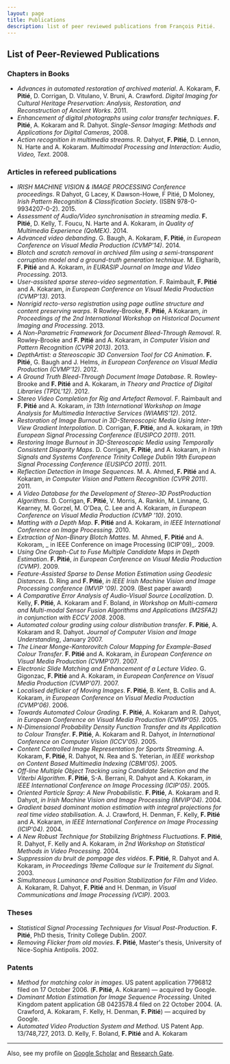 ```yaml
---
layout: page
title: Publications
description: list of peer reviewed publications from François Pitié. 
---
```


## List of Peer-Reviewed Publications

### Chapters in Books

* _Advances in automated restoration of archived material_. A. Kokaram, __F. Pitié__, D. Corrigan, D. Vitulano, V. Bruni, A. Crawford. _Digital Imaging for Cultural Heritage Preservation: Analysis, Restoration, and Reconstruction of Ancient Works_. 2011.
* _Enhancement of digital photographs using color transfer techniques_. __F. Pitié__, A. Kokaram and R. Dahyot. _Single-Sensor Imaging: Methods and Applications for Digital Cameras_, 2008.
* _Action recognition in multimedia streams_.  R. Dahyot, __F. Pitié__, D. Lennon, N. Harte and A. Kokaram. _Multimodal Processing and Interaction:  Audio, Video, Text_. 2008.

### Articles in refereed publications

*  _IRISH MACHINE VISION & IMAGE PROCESSING Conference proceedings_. R Dahyot, G Lacey, K Dawson-Howe, F Pitié, D Moloney, _Irish Pattern Recognition & Classification Society_. (ISBN 978-0-9934207-0-2). 2015.
*  _Assessment of Audio/Video synchronisation in streaming media_. __F. Pitié__, D. Kelly, T. Foucu, N. Harte and A. Kokaram, _in Quality of Multimedia Experience (QoMEX)_. 2014.
*  _Advanced video debanding_. G. Baugh, A. Kokaram, __F. Pitié__, _in European Conference on Visual Media Production (CVMP'14)_. 2014.
*  _Blotch and scratch removal in archived film using a semi-transparent corruption model and a ground-truth generation technique_. M. Elgharib, __F. Pitié__ and A. Kokaram, _in EURASIP Journal on Image and Video Processing_. 2013. 
*  _User-assisted sparse stereo-video segmentation_. F. Raimbault, __F. Pitié__ and A. Kokaram, _in European Conference on Visual Media Production (CVMP'13)_. 2013.
*  _Nonrigid recto-verso registration using page outline structure and content preserving warps_. R Rowley-Brooke, __F. Pitié__, A Kokaram, _in Proceedings of the 2nd International Workshop on Historical Document Imaging and Processing_. 2013. 
*  _A Non-Parametric Framework for Document Bleed-Through Removal_. R. Rowley-Brooke and __F. Pitié__ and A. Kokaram, _in Computer Vision and Pattern Recognition (CVPR 2013)_. 2013. 
*  _DepthArtist: a Stereoscopic 3D Conversion Tool for CG Animation_. __F. Pitié__, G. Baugh and J. Helms, _in European Conference on Visual Media Production (CVMP'12)_. 2012. 
*  _A Ground Truth Bleed-Through Document Image Database_. R. Rowley-Brooke and __F. Pitié__ and A. Kokaram, _in Theory and Practice of Digital Libraries (TPDL'12)_. 2012. 
*  _Stereo Video Completion for Rig and Artefact Removal_. F. Raimbault and __F. Pitié__ and A. Kokaram, _in  13th International Workshop on Image Analysis for Multimedia Interactive Services (WIAMIS'12)_. 2012. 
*  _Restoration of Image Burnout in 3D-Stereoscopic Media Using Inter-View Gradient Interpolation_. D. Corrigan, __F. Pitié__, and A.
  kokaram, _in 19th European Signal Processing Conference (EUSIPCO
    2011)_. 2011. 
*  _Restoring Image Burnout in 3D-Stereoscopic Media using Temporally Consistent Disparity Maps_. D. Corrigan, __F. Pitié__, and A.
  kokaram, _in Irish Signals and Systems Conference Trinity College
    Dublin 19th European Signal Processing Conference (EUSIPCO
    2011)_. 2011. 
*  _Reflection Detection in Image Sequences_. M. A. Ahmed,
  __F. Pitié__ and A. Kokaram, _in Computer Vision and Pattern
    Recognition (CVPR 2011)_. 2011. 
*  _A Video Database for the Development of Stereo-3D  PostProduction Algorithms_. D. Corrigan, __F. Pitié__, V. Morris,  A. Rankin, M. Linnane, G. Kearney, M. Gorzel, M. O'Dea, C. Lee  and A. Kokaram, _in European Conference on Visual Media  Production (CVMP '10)_. 2010. 
*  _Matting with a Depth Map_. __F. Pitié__ and A. Kokaram,  _in IEEE International Conference on Image Processing_. 2010. 
*  _Extraction of Non-Binary Blotch Mattes_. M. Ahmed, __F. Pitié__
  and A. Kokoram, _ in IEEE Conference on image Processing (ICIP'09)_. 2009. 
*  _Using One Graph-Cut to Fuse Multiple Candidate Maps in Depth Estimation_. __F. Pitié__, _in European Conference on Visual Media Production (CVMP)_. 2009. 
*  _Feature-Assisted Sparse to Dense Motion Estimation using
  Geodesic Distances_. D. Ring and __F. Pitié__, _in IEEE Irish
    Machine Vision and Image Processing conference (IMVIP
    '09)_. 2009. (Best paper award) 
*  _A Comparative Error Analysis of Audio-Visual Source Localization_. D. Kelly, __F. Pitié__, A. Kokaram and F. Boland, _in Workshop on Multi-camera and Multi-modal Sensor Fusion Algorithms and Applications (M2SFA2) in conjunction with ECCV 2008_. 2008. 
*  _Automated colour grading using colour distribution transfer_. __F. Pitié__, A. Kokaram and R. Dahyot. _Journal of Computer Vision and Image Understanding_, January 2007. 
*  _The Linear Monge-Kantorovitch Colour Mapping for Example-Based Colour Transfer_. __F. Pitié__  and A. Kokaram, _in European Conference on Visual Media Production (CVMP'07)_. 2007. 
*  _Electronic Slide Matching and Enhancement of a Lecture Video_.  G. Gigonzac, __F. Pitié__ and A. Kokaram, _in European Conference on Visual Media Production (CVMP'07)_. 2007. 
*  _Localised deflicker of Moving Images_. __F. Pitié__, B. Kent, B. Collis and A. Kokaram, _in European Conference on Visual Media Production (CVMP'06)_. 2006. 
*  _Towards Automated Colour Grading_. __F. Pitié__, A. Kokaram and R. Dahyot, _in European Conference on Visual Media Production (CVMP'05)_. 2005. 
*  _N-Dimensional Probability Density Function Transfer and its Application to Colour Transfer_. __F. Pitié__, A. Kokaram and R. Dahyot, _in International Conference on Computer Vision (ICCV'05)_. 2005. 
*  _Content Controlled Image Representation for Sports Streaming_. A. Kokaram, __F. Pitié__, R. Dahyot, N. Rea and S. Yeterian, _in IEEE workshop on Content Based Multimedia Indexing (CBMI'05)_. 2005. 
*  _Off-line Multiple Object Tracking using Candidate Selection and the Viterbi Algorithm_. __F. Pitié__, S-A. Berrani, R. Dahyot and A. Kokaram, _in IEEE International Conference on Image Processing (ICIP'05)_. 2005. 
*  _Oriented Particle Spray: A New Probabilistic_. __F. Pitié__, A. Kokaram and R. Dahyot, _in Irish Machine Vision and Image Processing (IMVIP'04)_. 2004. 
*  _Gradient based dominant motion estimation with integral projections for real time video stabilisation_. A. J. Crawford, H. Denman, F. Kelly, __F. Pitié__ and A. Kokaram, _in IEEE International Conference on Image Processing (ICIP'04)_. 2004. 
*  _A New Robust Technique for Stabilizing Brightness Fluctuations_. __F. Pitié__, R. Dahyot, F. Kelly and A. Kokaram, _in 2nd Workshop on Statistical Methods in Video Processing_. 2004. 
*  _Suppression du bruit de pompage des vidéos_. __F. Pitié__, R. Dahyot and A. Kokaram, _in Proceedings 19eme Colloque sur le Traitement du Signal_. 2003. 
*  _Simultaneous Luminance and Position Stabilization for Film and Video_. A. Kokaram, R. Dahyot, __F. Pitié__ and H. Denman, _in Visual Communications and Image Processing (VCIP)_. 2003. 

### Theses

*  _Statistical Signal Processing Techniques for Visual Post-Production_. __F. Pitié__, PhD thesis, Trinity College Dublin. 2007. 
*  _Removing Flicker from old movies_. __F. Pitié__,  Master's thesis, University of Nice-Sophia Antipolis. 2002. 

### Patents

*  _Method for matching color in images_. US patent application 7796812 filed on 17 October 2006. (__F. Pitié__, A. Kokaram) — acquired by Google.
*  _Dominant Motion Estimation for Image Sequence
  Processing_. United Kingdom patent application GB 0423578.4 filed
  on 22 October 2004. (A. Crawford, A. Kokaram, F. Kelly,
  H. Denman, __F. Pitié__) — acquired by Google.
*  _Automated Video Production System and Method_. US Patent App. 13/748,727, 2013. D. Kelly, F. Boland, __F. Pitié__ and A. Kokaram


*******

Also, see my profile on [Google Scholar](https://scholar.google.com/citations?user=lOaoO74AAAAJ&hl=en) and [Research Gate](https://www.researchgate.net/profile/F_Pitie).
